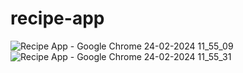 # recipe-app
![Recipe App - Google Chrome 24-02-2024 11_55_09](https://github.com/dushyant-sain2001/recipe-app/assets/159525331/e400e701-08bd-4696-b3d4-10500645e9ba)
![Recipe App - Google Chrome 24-02-2024 11_55_31](https://github.com/dushyant-sain2001/recipe-app/assets/159525331/a944ab67-feea-4709-a455-6047fba21e2c)
